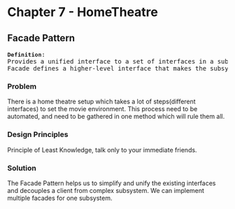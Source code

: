﻿# Chapter 7 - HomeTheatre

## Facade Pattern

<pre>
<font size="3"><b>Definition</b></font>:
Provides a unified interface to a set of interfaces in a subsystem.
Facade defines a higher-level interface that makes the subsystem easier to use.
</pre>

### Problem
There is a home theatre setup which takes a lot of steps(different interfaces) to set the movie environment. 
This process need to be automated, and need to be gathered in one method which will rule them all. 

### Design Principles
Principle of Least Knowledge, talk only to your immediate friends.

### Solution
The Facade Pattern helps us to simplify and unify the existing interfaces and decouples a client from complex subsystem.
We can implement multiple facades for one subsystem.